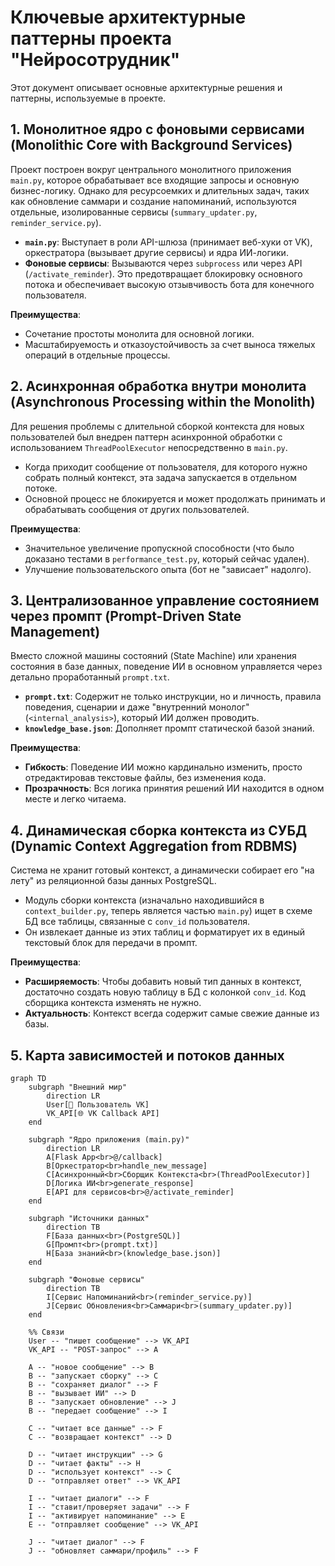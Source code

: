 # Ключевые архитектурные паттерны проекта "Нейросотрудник"

Этот документ описывает основные архитектурные решения и паттерны, используемые в проекте.

## 1. Монолитное ядро с фоновыми сервисами (Monolithic Core with Background Services)

Проект построен вокруг центрального монолитного приложения `main.py`, которое обрабатывает все входящие запросы и основную бизнес-логику. Однако для ресурсоемких и длительных задач, таких как обновление саммари и создание напоминаний, используются отдельные, изолированные сервисы (`summary_updater.py`, `reminder_service.py`).

-   **`main.py`**: Выступает в роли API-шлюза (принимает веб-хуки от VK), оркестратора (вызывает другие сервисы) и ядра ИИ-логики.
-   **Фоновые сервисы**: Вызываются через `subprocess` или через API (`/activate_reminder`). Это предотвращает блокировку основного потока и обеспечивает высокую отзывчивость бота для конечного пользователя.

**Преимущества**:
-   Сочетание простоты монолита для основной логики.
-   Масштабируемость и отказоустойчивость за счет выноса тяжелых операций в отдельные процессы.

## 2. Асинхронная обработка внутри монолита (Asynchronous Processing within the Monolith)

Для решения проблемы с длительной сборкой контекста для новых пользователей был внедрен паттерн асинхронной обработки с использованием `ThreadPoolExecutor` непосредственно в `main.py`.

-   Когда приходит сообщение от пользователя, для которого нужно собрать полный контекст, эта задача запускается в отдельном потоке.
-   Основной процесс не блокируется и может продолжать принимать и обрабатывать сообщения от других пользователей.

**Преимущества**:
-   Значительное увеличение пропускной способности (что было доказано тестами в `performance_test.py`, который сейчас удален).
-   Улучшение пользовательского опыта (бот не "зависает" надолго).

## 3. Централизованное управление состоянием через промпт (Prompt-Driven State Management)

Вместо сложной машины состояний (State Machine) или хранения состояния в базе данных, поведение ИИ в основном управляется через детально проработанный `prompt.txt`.

-   **`prompt.txt`**: Содержит не только инструкции, но и личность, правила поведения, сценарии и даже "внутренний монолог" (`<internal_analysis>`), который ИИ должен проводить.
-   **`knowledge_base.json`**: Дополняет промпт статической базой знаний.

**Преимущества**:
-   **Гибкость**: Поведение ИИ можно кардинально изменить, просто отредактировав текстовые файлы, без изменения кода.
-   **Прозрачность**: Вся логика принятия решений ИИ находится в одном месте и легко читаема.

## 4. Динамическая сборка контекста из СУБД (Dynamic Context Aggregation from RDBMS)

Система не хранит готовый контекст, а динамически собирает его "на лету" из реляционной базы данных PostgreSQL.

-   Модуль сборки контекста (изначально находившийся в `context_builder.py`, теперь является частью `main.py`) ищет в схеме БД все таблицы, связанные с `conv_id` пользователя.
-   Он извлекает данные из этих таблиц и форматирует их в единый текстовый блок для передачи в промпт.

**Преимущества**:
-   **Расширяемость**: Чтобы добавить новый тип данных в контекст, достаточно создать новую таблицу в БД с колонкой `conv_id`. Код сборщика контекста изменять не нужно.
-   **Актуальность**: Контекст всегда содержит самые свежие данные из базы.

## 5. Карта зависимостей и потоков данных

```mermaid
graph TD
    subgraph "Внешний мир"
        direction LR
        User[👤 Пользователь VK]
        VK_API[🌐 VK Callback API]
    end

    subgraph "Ядро приложения (main.py)"
        direction LR
        A[Flask App<br>@/callback]
        B[Оркестратор<br>handle_new_message]
        C[Асинхронный<br>Сборщик Контекста<br>(ThreadPoolExecutor)]
        D[Логика ИИ<br>generate_response]
        E[API для сервисов<br>@/activate_reminder]
    end

    subgraph "Источники данных"
        direction TB
        F[База данных<br>(PostgreSQL)]
        G[Промпт<br>(prompt.txt)]
        H[База знаний<br>(knowledge_base.json)]
    end

    subgraph "Фоновые сервисы"
        direction TB
        I[Сервис Напоминаний<br>(reminder_service.py)]
        J[Сервис Обновления<br>Саммари<br>(summary_updater.py)]
    end

    %% Связи
    User -- "пишет сообщение" --> VK_API
    VK_API -- "POST-запрос" --> A

    A -- "новое сообщение" --> B
    B -- "запускает сборку" --> C
    B -- "сохраняет диалог" --> F
    B -- "вызывает ИИ" --> D
    B -- "запускает обновление" --> J
    B -- "передает сообщение" --> I

    C -- "читает все данные" --> F
    C -- "возвращает контекст" --> D

    D -- "читает инструкции" --> G
    D -- "читает факты" --> H
    D -- "использует контекст" --> C
    D -- "отправляет ответ" --> VK_API

    I -- "читает диалоги" --> F
    I -- "ставит/проверяет задачи" --> F
    I -- "активирует напоминание" --> E
    E -- "отправляет сообщение" --> VK_API

    J -- "читает диалог" --> F
    J -- "обновляет саммари/профиль" --> F

```

